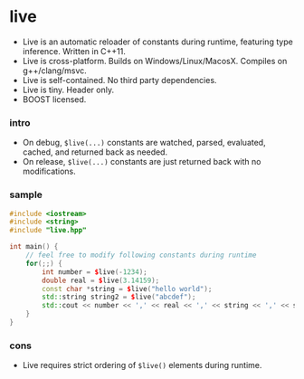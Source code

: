 live
====

- Live is an automatic reloader of constants during runtime, featuring type inference. Written in C++11.
- Live is cross-platform. Builds on Windows/Linux/MacosX. Compiles on g++/clang/msvc.
- Live is self-contained. No third party dependencies.
- Live is tiny. Header only.
- BOOST licensed.

### intro
- On debug, `$live(...)` constants are watched, parsed, evaluated, cached, and returned back as needed.
- On release, `$live(...)` constants are just returned back with no modifications.

### sample
```c++
#include <iostream>
#include <string>
#include "live.hpp"

int main() {
    // feel free to modify following constants during runtime
    for(;;) {
        int number = $live(-1234);
        double real = $live(3.14159);
        const char *string = $live("hello world");
        std::string string2 = $live("abcdef");
        std::cout << number << ',' << real << ',' << string << ',' << string2 << std::endl;
    }
}
```

### cons
- Live requires strict ordering of `$live()` elements during runtime.
